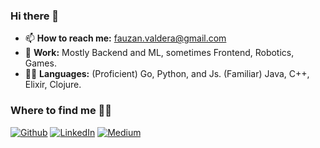 ### Hi there 👋

<!--
**Valdera/Valdera** is a ✨ _special_ ✨ repository because its `README.md` (this file) appears on your GitHub profile.
-->
- 📫 **How to reach me:** fauzan.valdera@gmail.com
- 💼 **Work:** Mostly Backend and ML, sometimes Frontend, Robotics, Games.
- 👩‍💻 **Languages:** (Proficient) Go, Python, and Js. (Familiar) Java, C++, Elixir, Clojure.

### Where to find me 🐱‍👤
<p><a href="https://github.com/Valdera" target="_blank"><img alt="Github" src="https://img.shields.io/badge/GitHub-%2312100E.svg?&style=for-the-badge&logo=Github&logoColor=white" /></a> 
<a href="https://www.linkedin.com/in/valdera" target="_blank"><img alt="LinkedIn" src="https://img.shields.io/badge/linkedin-%230077B5.svg?&style=for-the-badge&logo=linkedin&logoColor=white" /></a> 
<a href="https://fauzanvaldera.medium.com/" target="_blank"><img alt="Medium" src="https://img.shields.io/badge/medium-%2312100E.svg?&style=for-the-badge&logo=medium&logoColor=white" /></a>
</p>
